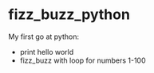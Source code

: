 # fizz_buzz_python

My first go at python:
- print hello world
- fizz_buzz with loop for numbers 1-100
